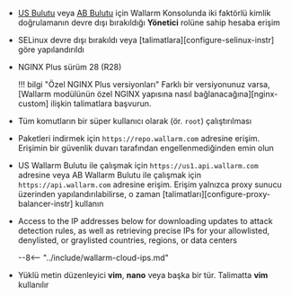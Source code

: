 * [US Bulutu](https://us1.my.wallarm.com/) veya [AB Bulutu](https://my.wallarm.com/) için Wallarm Konsolunda iki faktörlü kimlik doğrulamanın devre dışı bırakıldığı **Yönetici** rolüne sahip hesaba erişim
* SELinux devre dışı bırakıldı veya [talimatlara][configure-selinux-instr] göre yapılandırıldı
* NGINX Plus sürüm 28 (R28)

    !!! bilgi "Özel NGINX Plus versiyonları"
        Farklı bir versiyonunuz varsa, [Wallarm modülünün özel NGINX yapısına nasıl bağlanacağına][nginx-custom] ilişkin talimatlara başvurun.
* Tüm komutların bir süper kullanıcı olarak (ör. `root`) çalıştırılması
* Paketleri indirmek için `https://repo.wallarm.com` adresine erişim. Erişimin bir güvenlik duvarı tarafından engellenmediğinden emin olun
* US Wallarm Bulutu ile çalışmak için `https://us1.api.wallarm.com` adresine veya AB Wallarm Bulutu ile çalışmak için `https://api.wallarm.com` adresine erişim. Erişim yalnızca proxy sunucu üzerinden yapılandırılabilirse, o zaman [talimatları][configure-proxy-balancer-instr] kullanın
* Access to the IP addresses below for downloading updates to attack detection rules, as well as retrieving precise IPs for your allowlisted, denylisted, or graylisted countries, regions, or data centers

    --8<-- "../include/wallarm-cloud-ips.md"
* Yüklü metin düzenleyici **vim**, **nano** veya başka bir tür. Talimatta **vim** kullanılır